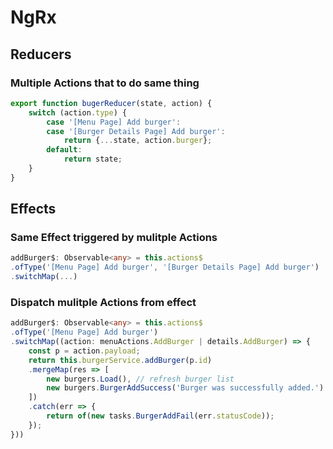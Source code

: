 # NgRx

## Reducers

### Multiple Actions that to do same thing
```ts
export function bugerReducer(state, action) {
    switch (action.type) {
        case '[Menu Page] Add burger':
        case '[Burger Details Page] Add burger':
            return {...state, action.burger};
        default:
            return state;
    }
}
```

## Effects


### Same Effect triggered by mulitple Actions

```ts
addBurger$: Observable<any> = this.actions$
.ofType('[Menu Page] Add burger', '[Burger Details Page] Add burger')
.switchMap(...)
```

### Dispatch mulitple Actions from effect
```ts
addBurger$: Observable<any> = this.actions$
.ofType('[Menu Page] Add burger')
.switchMap((action: menuActions.AddBurger | details.AddBurger) => {
    const p = action.payload;
    return this.burgerService.addBurger(p.id)
    .mergeMap(res => [
        new burgers.Load(), // refresh burger list
        new burgers.BurgerAddSuccess('Burger was successfully added.')
    ])
    .catch(err => {
        return of(new tasks.BurgerAddFail(err.statusCode));
    });
}))
```
